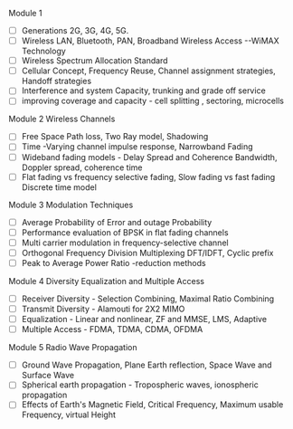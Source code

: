 
Module 1
- [ ] Generations 2G, 3G, 4G, 5G.
- [ ] Wireless LAN, Bluetooth, PAN, Broadband Wireless Access --WiMAX Technology
- [ ] Wireless Spectrum Allocation Standard
- [ ] Cellular Concept, Frequency Reuse, Channel assignment strategies, Handoff strategies
- [ ] Interference and system Capacity, trunking and grade off service
- [ ] improving coverage and capacity - cell splitting , sectoring, microcells

Module 2 Wireless Channels
- [ ] Free Space Path loss, Two Ray model, Shadowing
- [ ] Time -Varying channel impulse response, Narrowband Fading
- [ ] Wideband fading models - Delay Spread and Coherence Bandwidth, Doppler spread, coherence time
- [ ] Flat fading vs frequency selective fading, Slow fading vs fast fading Discrete time model

Module 3 Modulation Techniques
- [ ] Average Probability of Error and outage Probability
- [ ] Performance evaluation of BPSK in flat fading channels
- [ ] Multi carrier modulation in frequency-selective channel
- [ ] Orthogonal Frequency Division Multiplexing DFT/IDFT, Cyclic prefix
- [ ] Peak to Average Power Ratio -reduction methods

Module 4 Diversity Equalization and Multiple Access
- [ ] Receiver Diversity - Selection Combining, Maximal Ratio Combining
- [ ] Transmit Diversity - Alamouti for 2X2 MIMO
- [ ] Equalization - Linear and nonlinear, ZF and MMSE, LMS, Adaptive
- [ ] Multiple Access - FDMA, TDMA, CDMA, OFDMA

Module 5 Radio Wave Propagation
- [ ] Ground Wave Propagation, Plane Earth reflection, Space Wave and Surface Wave
- [ ] Spherical earth propagation - Tropospheric waves, ionospheric propagation
- [ ] Effects of Earth's Magnetic Field, Critical Frequency, Maximum usable Frequency, virtual Height
